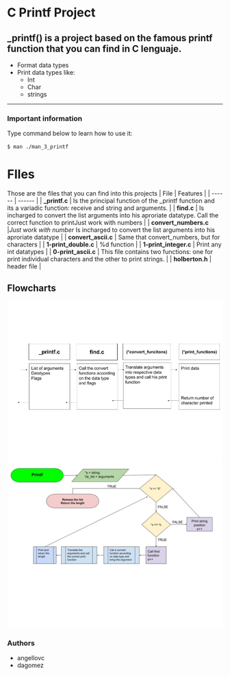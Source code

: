 # C Printf Project

_printf() is a project based on the famous printf function that
you can find in C lenguaje.
---
- Format data types
- Print data types like:
    - Int
    - Char
    - strings
---
### Important information
Type command below to learn how to use it:
```sh
$ man ./man_3_printf
```
# FIles
Those are the files that you can find into this projects
| File | Features |
| ------ | ------ |
| **_printf.c**  |  Is the principal function of the _printf function and its a variadic function: receive and string and arguments. |
| **find.c** | Is incharged to convert the list arguments into his aproriate datatype. Call the correct function to printJust work with numbers |
| **convert_numbers.c** |*Just work with number* Is incharged to convert the list arguments into his aproriate datatype |
| **convert_ascii.c** | Same that convert_numbers, but for characters |
| **1-print_double.c** | %d function |
| **1-print_integer.c** | Print any int datatypes |
| **0-print_ascii.c** | This file contains two functions: one for print individual characters and the other to print strings. |
| **holberton.h** | header file |

## Flowcharts
![Image description](pf.jpg)
![Image description](Prinf.jpg)
### Authors

 - angellovc
 - dagomez
